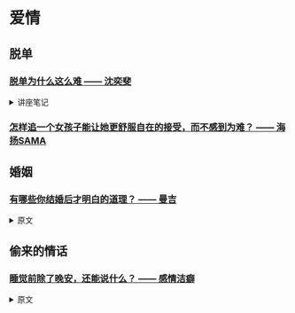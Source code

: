 # 爱情

## 脱单

### [脱单为什么这么难 —— 沈奕斐](https://www.bilibili.com/video/av67676239)

<!-- markdownlint-disable -->
<details>
  <summary>讲座笔记</summary>

1. 女性认为爱情可以让自己变得更加完善和优秀

1. 自我的独特性，需要总裁来加持，这也是电视剧常用的套路

1. 恨小三，因为自我被拒绝。恋爱会暴露在一个评价体系里，不谈恋爱就不会存在这个体系，so...

1. 分手时，女人会说男人没有上进心，男人的会说女人嫌他穷

1. 男性的自我向外扩张，征服世界。女性的自我向内审视，需要认同

1. 男性研究心理学是为了怎么搞定别人，女性是为了让自己变得更好（女性认为自己是不完善的）

1. 中国的女性，在建国以后都被赋予工作的权力，内化了经济独立的概念（自我完善）

1. 女性最佳生育期（28-35）短， 男性的年龄恐慌没那么严重

1. 要夸外在，但是其实是为了夸内在（哈哈哈）

1. 为什么女性不喜欢中央空调式的男性？因为不能彰显女性的独特性，自我的认同

1. 过去是狩猎文化和采集文化，男性要的是刚强，女性要的是细心。男性改变小（公共领域），女性开始进入男性（公共）领域，但是男性并没有进入到女性领域，男性变成了传统角色的加强版。直男典型的特点，女性应该怎么怎么样，（俞敏洪认为女性应该呆在家里面）因为女性开始走向公共领域了，以前的女性是在私人领域 。夸女性贤妻良母就像夸男性老实人。

1. 过去订婚一年（监督）才结婚。为了确定后代是自己的

1. 父母催婚，中国的文化是个熟人文化。套近乎的模式：结婚了吗（可能被问了几百遍），生孩子了吗。家庭是抵御风险的堡垒

</details>
<!-- markdownlint-restore -->

### [怎样追一个女孩子能让她更舒服自在的接受，而不感到为难？ —— 海扬SAMA](https://www.zhihu.com/question/307728254/answer/1294554795)

## 婚姻

### [有哪些你结婚后才明白的道理？ —— 曼吉](https://www.zhihu.com/question/55230947/answer/648186086)

<!-- markdownlint-disable -->
<details>
  <summary>原文</summary><br>

我结婚10年了，深深觉得男女的确来自不同星球。所以如果你想要他理解你，特别是女性特有的情况，不要指望他和你心有灵犀，要把他拉到你的环境里来。

十年前我第一次怀孕的时候孕吐比较厉害，第一次孕吐的时候，冲到厕所里翻江倒海一通出来，我老公端端正正坐在电脑前研究他的火车时刻表（他是车迷），连头都不回一下。我觉得委屈，于是对他说：“我吐的一塌糊涂，你都不过来看一眼！”老公来了一句：“我过去看一眼你会舒服一点吗？”

我眼泪都要流出来了，心理那个悲凉啊…… 那时候是没有知乎，不然我一定会在上面回答“哪一刻你对婚姻感到绝望？”

不过我运气很好，不久我就看到了一本书，时间久远已经不记得书名了。书上说男女来自不同的星球，彼此大脑绝不相同。我突然想起老公那句话“我过去看一眼你会舒服一点吗？”如果这句话不是反问句而是疑问句呢？我决定按书上说的试试。

于是下一次孕吐来临的时候，我冲向厕所的同时也叫老公：“我要吐了，给我拿点纸！”。老公立刻抽了几张纸巾跟我跑到厕所，看我吐的昏天黑地，不由地感叹“怎么吐这么厉害呢！”我不理他，吐完吩咐：“拿个毛巾”。老公顺手把架子上的毛巾扯下递过来，我瞄了一眼，暗暗叹口气继续教“我要湿毛巾搽脸”，这次他总算表现出来一个名牌大学硕士应有的智商，他拿了一条温热的毛巾过来，还带过来一杯热水。我靠在沙发上喝着水，老公也不去看他的时刻表了，和我一起坐在沙发上，看我喝完水，再问一句“怎样，舒服些没？”我点点头“多亏有你，现在好多了！”

再下次孕吐，老公已经知道拿着纸巾，毛巾和水以备我所需。到后来只要他在家，不管他在干什么，我一开始要吐，老公就能立刻把盆，热毛巾和水拿到我面前。坐到我面前，看着我吐完，再叹一句：“真是不容易！”。不用怀疑，他们虽然在干别的事情，但一定也在偷偷观察着你。就如同当年对你怦然心动之时偷偷看你一样。只不过那眼神里不再是羞涩，而是关怀。

孩子半岁的时候，一次我给孩子换尿片，发现尿片没有了，于是叫正在研究列车运行图的老公（没错，又是火车，那是我们之间的第三者！）：“尿片没了，去楼下小商店买一袋上来吧。”老公立刻不满意了：“你上次怎么不一起买好，我幸苦一天，好不容易下班回家看看电脑，你又叫我做事，我就不能歇会？” 

我不理他，因为我知道这位来自另一个星球的朋友正在和自己的内心作斗争，他口出怨言不是不愿去的那一方占上风，恰恰相反，正是打算去的那一方就要取胜，另一方在垂死挣扎而已，我只需耐心等待，等他抱怨完，再说一次“去买个尿片来”，他就会嘟囔着站起来，拿着外衣出门。出门时必定会大力将门摔上以示不满，不过不用担心，当他到达商店采买商品时，那点不开心早就到了爪哇国，甚至会打个电话回来问：“这有两个牌子，要买哪个？”等到买了东西回到家，男人还会哼个歌炫耀似的把东西扔到你面前：“是不是这个？”于刚出门时判若两人。

你看，男人和女人多不相同。所以在婚姻中当你觉得委屈的时候，不要一开始就想：“他不爱我了！”“我真倒霉，我怎么嫁了这么个人！”“以前对我说过的话都是骗人的，我真傻！”不是的，请相信我们是因为彼此爱惜，彼此欣赏才走入婚姻的，爱并不是你想的那么脆弱，他依然存在，只是恋爱时他为你来到你的星球，结婚后想念自己原来的星球就又回去了，用他们那个星球的方式在爱你，你只是没有感受到而已。

既然夫妻来自于不同星球，互有矛盾再正常不过了，认清我们是不同的，然后相信夫妻之间的感情，发自内心地相信，这才是婚姻能持续的能量。——这是我结婚后才明白的。

</details>
<!-- markdownlint-restore -->

## 偷来的情话

### [睡觉前除了晚安，还能说什么？ —— 感情洁癖](https://www.zhihu.com/question/318163620/answer/696950898)

<!-- markdownlint-disable -->
<details>
  <summary>原文</summary>
  <pre>
    “你知道一块玻璃从楼上摔下来它会说什么嘛？”

    “说什么呀？”

    “晚安，我碎咯～”
  </pre>
  <pre>
    玩个游戏，你重复我一句话的最后两个字：

    “今天天气真好。”

    “真好。”

    “月亮也很圆呀。”

    “圆呀。”

    “记得跟喜欢的人说晚安。”

    “晚安。”  
  </pre>

  > [睡觉前除了晚安，还能说什么？](https://www.zhihu.com/question/318163620/answer/696950898)

</details>
<!-- markdownlint-restore -->